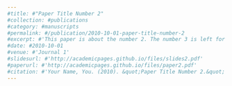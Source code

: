 ```yaml
---
#title: #"Paper Title Number 2"
#collection: #publications
#category: #manuscripts
#permalink: #/publication/2010-10-01-paper-title-number-2
#excerpt: #'This paper is about the number 2. The number 3 is left for future work.'
#date: #2010-10-01
#venue: #'Journal 1'
#slidesurl: #'http://academicpages.github.io/files/slides2.pdf'
#paperurl: #'http://academicpages.github.io/files/paper2.pdf'
#citation: #'Your Name, You. (2010). &quot;Paper Title Number 2.&quot; <i>Journal 1</i>. 1(2).'
---
```

